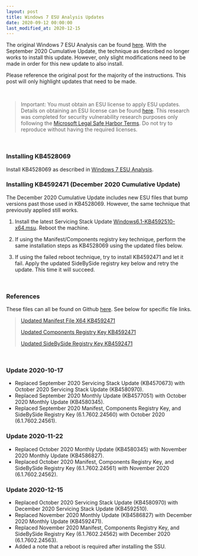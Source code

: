 ```yaml
---
layout: post
title: Windows 7 ESU Analysis Updates
date: 2020-09-12 00:00:00
last_modified_at: 2020-12-15
---
```


The original Windows 7 ESU Analysis can be found [here](https://hackandpwn.com/windows-7-esu-analysis).  With the September 2020 Cumulative Update, the technique as described no longer works to install this update.  However, only slight modifications need to be made in order for this new update to also install.

Please reference the original post for the majority of the instructions.  This post will only highlight updates that need to be made.

<br>

> Important:  You must obtain an ESU license to apply ESU updates.  Details on obtaining an ESU license can be found [here](https://support.microsoft.com/en-us/help/4497181/lifecycle-faq-extended-security-updates).  This research was completed for security vulnerability research purposes only following the [Microsoft Legal Safe Harbor Terms](https://www.microsoft.com/en-us/msrc/bounty-safe-harbor).  Do not try to reproduce without having the required licenses.

<br>

### Installing KB4528069

Install KB4528069 as described in [Windows 7 ESU Analysis](https://hackandpwn.com/windows-7-esu-analysis). 

### Installing KB4592471 (December 2020 Cumulative Update)

The December 2020 Cumulative Update includes new ESU files that bump versions past those used in KB4528069.  However, the same technique that previously applied still works.

1. Install the latest Servicing Stack Update [Windows6.1-KB4592510-x64.msu](https://github.com/HackAndPwn/Windows-7-Patching/raw/master/06_ESU_Updates/01_Windows6.1-KB4592510-x64.msu).  Reboot the machine.

2. If using the Manifest/Components registry key technique, perform the same installation steps as KB4528069 using the updated files below.

3. If using the failed reboot technique, try to install KB4592471 and let it fail.  Apply the updated SideBySide registry key below and retry the update.  This time it will succeed.

<br>

### References

These files can all be found on Github [here](https://github.com/HackAndPwn/Windows-7-ESU-Analysis).  See below for specific file links.

> [Updated Manifest File X64 KB4592471](https://github.com/HackAndPwn/Windows-7-ESU-Analysis/raw/master/2020_12/amd64_microsoft-windows-s..edsecurityupdatesai_31bf3856ad364e35_6.1.7602.24563_none_c8aa7f18364d715c.manifest)
>
> [Updated Components Registry Key KB4592471](https://github.com/HackAndPwn/Windows-7-ESU-Analysis/raw/master/2020_12/ComponentsRegistryKey.reg)
>
> [Updated SideBySide Registry Key KB4592471](https://github.com/HackAndPwn/Windows-7-ESU-Analysis/raw/master/2020_12/SideBySideRegistryKey.reg)

<br>

### Update 2020-10-17
* Replaced September 2020 Servicing Stack Update (KB4570673) with October 2020 Servicing Stack Update (KB4580970).
* Replaced September 2020 Monthly Update (KB4577051) with October 2020 Monthly Update (KB4580345).
* Replaced September 2020 Manifest, Components Registry Key, and SideBySide Registry Key (6.1.7602.24560) with October 2020 (6.1.7602.24561).

### Update 2020-11-22
* Replaced October 2020 Monthly Update (KB4580345) with November 2020 Monthly Update (KB4586827).
* Replaced October 2020 Manifest, Components Registry Key, and SideBySide Registry Key (6.1.7602.24561) with November 2020 (6.1.7602.24562).

### Update 2020-12-15
* Replaced October 2020 Servicing Stack Update (KB4580970) with December 2020 Servicing Stack Update (KB4592510).
* Replaced November 2020 Monthly Update (KB4586827) with December 2020 Monthly Update (KB4592471).
* Replaced November 2020 Manifest, Components Registry Key, and SideBySide Registry Key (6.1.7602.24562) with December 2020 (6.1.7602.24563).
* Added a note that a reboot is required after installing the SSU.